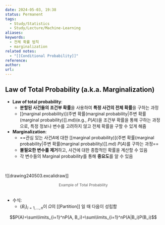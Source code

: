 ```yaml
---
date: 2024-05-03, 19:38
status: Permanent
tags:
  - Study/Statistics
  - Study/Lecture/Machine-Learning
aliases: 
keywords:
  - 전체 확률 법칙
  - marginalization
related notes:
  - "[[Conditional Probability]]"
reference: 
author: 
url:
---
```

## Law of Total Probability (a.k.a. Marginalization)
- **Law of total probability**:
	- **분할된 사건들의 조건부 확률**을 사용하여 **특정 사건의 전체 확률**을 구하는 과정
	- [[marginal probability)](주변 확률(marginal probability|주변 확률(marginal probability)]].md)(e.g., $P(A)$)을 조건부 확률을 통해 구하는 과정으로, 특정 정보나 변수를 고려하지 않고 전체 확률을 구할 수 있게 해줌
- **Marginalization**:
	- ==관심 있는 사건$A$에 대한 [[marginal probability)](주변 확률(marginal probability|주변 확률(marginal probability)]].md) $P(A)$를 구하는 과정==
	- **불필요한 변수를 제거**하고, 사건에 대한 종합적인 확률을 계산할 수 있음
	- 각 변수들의 Marginal probability를 통해 **중요도**를 알 수 있음

<br>


![[drawing240503.excalidraw]]

<center style="font-size: 12; opacity: 0.7">Example of Total Probability</center>

<br>

- 수식:
	- $\{B_i \}_{i=1, \dots, n}$이 $\Omega$의 [[Partition]] 일 때 다음이 성립함

$$P(A)=\sum\limits_{i=1}^nP(A, B_i)=\sum\limits_{i=1}^nP(A|B_i)P(B_i)$$